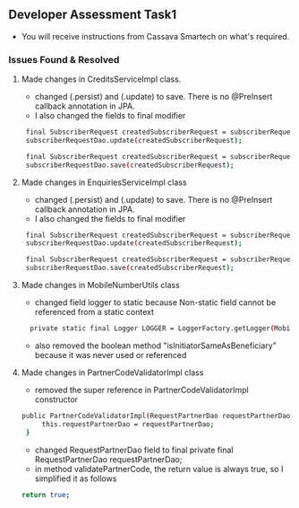 ## Developer Assessment Task1

* You will receive instructions from Cassava Smartech on what's required.

### Issues Found & Resolved
1. Made changes in CreditsServiceImpl class.
    - changed (.persist) and (.update) to save. There is no @PreInsert callback annotation in JPA.
    - I also changed the fields to final modifier

   ```sh
    final SubscriberRequest createdSubscriberRequest = subscriberRequestDao.persist(subscriberRequest);
    subscriberRequestDao.update(createdSubscriberRequest);

    final SubscriberRequest createdSubscriberRequest = subscriberRequestDao.save(subscriberRequest);
    subscriberRequestDao.save(createdSubscriberRequest);

2. Made changes in EnquiriesServiceImpl class
   - changed (.persist) and (.update) to save. There is no @PreInsert callback annotation in JPA.
   - I also changed the fields to final modifier
   ```sh
    final SubscriberRequest createdSubscriberRequest = subscriberRequestDao.persist(subscriberRequest);
    subscriberRequestDao.update(createdSubscriberRequest);

    final SubscriberRequest createdSubscriberRequest = subscriberRequestDao.save(subscriberRequest);
    subscriberRequestDao.save(createdSubscriberRequest);
   ```

3. Made changes in MobileNumberUtils class
   - changed field logger to static because Non-static field cannot be referenced from a static context
   ```sh
     private static final Logger LOGGER = LoggerFactory.getLogger(MobileNumberUtils.class);
   ```
   - also removed the boolean method "isInitiatorSameAsBeneficiary" because it was never used or referenced
   
4. Made changes in PartnerCodeValidatorImpl class
   - removed the super reference in PartnerCodeValidatorImpl constructor
   ```sh
   public PartnerCodeValidatorImpl(RequestPartnerDao requestPartnerDao) {
        this.requestPartnerDao = requestPartnerDao;
    }
   ```
   - changed RequestPartnerDao field to final
     private final RequestPartnerDao requestPartnerDao;
   - in method validatePartnerCode, the return value is always true, so I simplified it as follows
    ```sh
    return true;
    ```